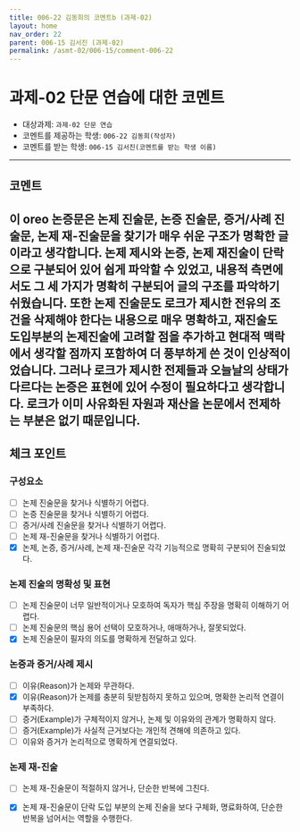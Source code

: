 ```yaml
---
title: 006-22 김동희의 코멘트b (과제-02) 
layout: home
nav_order: 22
parent: 006-15 김서진 (과제-02)
permalink: /asmt-02/006-15/comment-006-22
---
```


# 과제-02 단문 연습에 대한 코멘트

- 대상과제: `과제-02 단문 연습`
- 코멘트를 제공하는 학생: `006-22 김동희(작성자)` 
- 코멘트를 받는 학생: `006-15 김서진(코멘트를 받는 학생 이름)` 

---

## 코멘트

이 oreo 논증문은 논제 진술문, 논증 진술문, 증거/사례 진술문, 논제 재-진술문을 찾기가 매우 쉬운 구조가 명확한 글이라고 생각합니다. 논제 제시와 논증, 논제 재진술이 단락으로 구분되어 있어 쉽게 파악할 수 있었고, 내용적 측면에서도 그 세 가지가 명확히 구분되어 글의 구조를 파악하기 쉬웠습니다. 또한 논제 진술문도 로크가 제시한 전유의 조건을 삭제해야 한다는 내용으로 매우 명확하고, 재진술도 도입부분의 논제진술에 고려할 점을 추가하고 현대적 맥락에서 생각할 점까지 포함하여 더 풍부하게 쓴 것이 인상적이었습니다. 그러나 로크가 제시한 전제들과 오늘날의 상태가 다르다는 논증은 표현에 있어 수정이 필요하다고 생각합니다. 로크가 이미 사유화된 자원과 재산을 논문에서 전제하는 부분은 없기 때문입니다. 
---

## 체크 포인트

### **구성요소**
- [ ] 논제 진술문을 찾거나 식별하기 어렵다.
- [ ] 논증 진술문을 찾거나 식별하기 어렵다.
- [ ] 증거/사례 진술문을 찾거나 식별하기 어렵다.
- [ ] 논제 재-진술문을 찾거나 식별하기 어렵다.
- [x] 논제, 논증, 증거/사례, 논제 재-진술문 각각 기능적으로 명확히 구분되어 진술되었다.

### **논제 진술의 명확성 및 표현**  
- [ ] 논제 진술문이 너무 일반적이거나 모호하여 독자가 핵심 주장을 명확히 이해하기 어렵다.  
- [ ] 논제 진술문의 핵심 용어 선택이 모호하거나, 애매하거나, 잘못되었다.  
- [x] 논제 진술문이 필자의 의도를 명확하게 전달하고 있다.  

### **논증과 증거/사례 제시**  
- [ ] 이유(Reason)가 논제와 무관하다.
- [x] 이유(Reason)가 논제를 충분히 뒷받침하지 못하고 있으며, 명확한 논리적 연결이 부족하다.  
- [ ] 증거(Example)가 구체적이지 않거나, 논제 및 이유와의 관계가 명확하지 않다. 
- [ ] 증거(Example)가 사실적 근거보다는 개인적 견해에 의존하고 있다.  
- [ ] 이유와 증거가 논리적으로 명확하게 연결되었다.  

### **논제 재-진술**  
- [ ] 논제 재-진술문이 적절하지 않거나, 단순한 반복에 그친다.   
- [x] 논제 재-진술문이 단락 도입 부분의 논제 진술을 보다 구체화, 명료화하여, 단순한 반복을 넘어서는 역할을 수행한다.  

